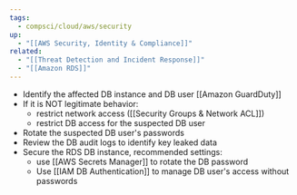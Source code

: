 ```yaml
---
tags:
  - compsci/cloud/aws/security
up:
  - "[[AWS Security, Identity & Compliance]]"
related:
  - "[[Threat Detection and Incident Response]]"
  - "[[Amazon RDS]]"
---
```

- Identify the affected DB instance and DB user [[Amazon GuardDuty]]
- If it is NOT legitimate behavior:
	- restrict network access ([[Security Groups & Network ACL]])
	- restrict DB access for the suspected DB user
- Rotate the suspected DB user's passwords
- Review the DB audit logs to identify key leaked data
- Secure the RDS DB instance, recommended settings:
	- use [[AWS Secrets Manager]] to rotate the DB password
	- Use [[IAM DB Authentication]] to manage DB user's access without passwords